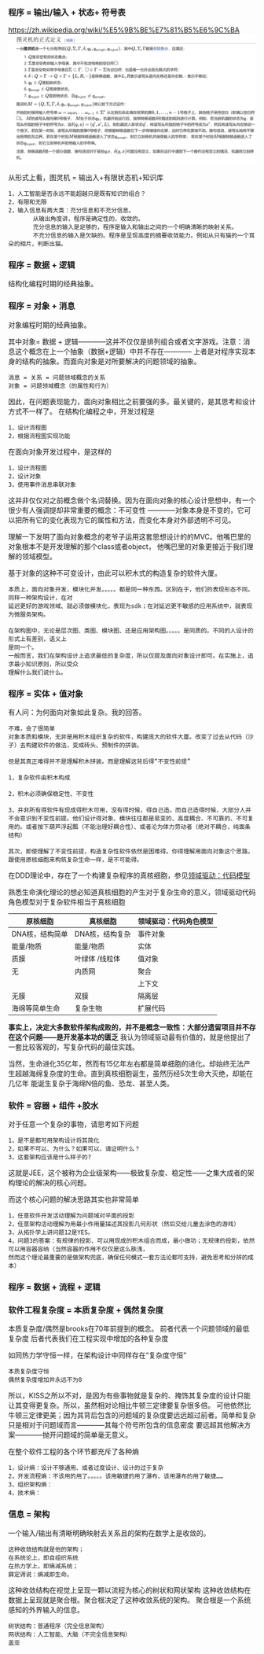 ### 程序 = 输出/输入 + 状态+ 符号表
https://zh.wikipedia.org/wiki/%E5%9B%BE%E7%81%B5%E6%9C%BA
![img.png](../img/图灵机.png)

从形式上看，图灵机 = 输出入+有限状态机+知识库

    1，人工智能是否永远不能超越只是既有知识的组合？
    2，有限和无限
    2，输入信息有两大类：充分信息和不充分信息。
           从输出角度讲，程序是确定性的，收敛的。
           充分信息的输入是足够的，程序是输入和输出之间的一个明确清晰的映射关系。
           不充分信息的输入是欠缺的。程序是呈现高度的摘要收敛能力。例如从只有猫的一个耳朵的相片，判断出猫。
 

### 程序 = 数据 + 逻辑
结构化编程时期的经典抽象。


### 程序 = 对象 + 消息
对象编程时期的经典抽象。

其中对象= 数据 + 逻辑————这并不仅仅是排列组合或者文字游戏。注意：消息这个概念在上一个抽象（数据+逻辑）中并不存在————
上者是对程序实现本身的结构的抽象。而面向对象是对所要解决的问题领域的抽象。

    消息 = 关系 = 问题领域概念的关系
    对象 = 问题领域概念（的属性和行为）

因此，在问题表现能力，面向对象相比之前要强的多。最关键的，是其思考和设计方式不一样了。
在结构化编程之中，开发过程是

    1，设计流程图
    2，根据流程图实现功能

在面向对象开发过程中，是这样的

    1，设计流程图
    2，设计对象
    3，使用事件消息串联对象

这并非仅仅对之前概念做个名词替换。因为在面向对象的核心设计思想中，有一个很少有人强调提却非常重要的概念：不可变性
————对象本身是不变的，它可以把所有它的变化表现为它的属性和方法，而变化本身对外部透明不可见。

理解一下发明了面向对象概念的老爷子运用这套思想设计的的MVC。他嘴巴里的对象根本不是开发理解的那个class或者object，
他嘴巴里的对象更接近于我们理解的领域模型。 

基于对象的这种不可变设计，由此可以积木式的构造复杂的软件大厦。

    本质上，面向对象开发，模块化开发。。。。。都是同一种东西。区别在于，他们的表现形态不同。同样一种架构设计，在对
    延迟更好的游戏领域、就必须做模块化，表现为sdk；在对延迟更不敏感的应用系统中，就表现为微服务架构。

    在架构图中，无论是层次图、类图、模块图、还是应用架构图。。。。。是同质的。不同的人设计的形式上有差别，语义上
    是同一个。
    一般而言，我们在架构设计上追求最低的复杂度，所以仅提及面向对象设计即可。在实施上，追求最小知识原则，所以受众
    理解什么我们说什么。

### 程序 = 实体 + 值对象   
有人问：为何面向对象如此复杂。我的回答。

    不难，会了很简单
    对象本质和模块，无非是用积木组织复杂的软件，构建庞大的软件大厦。改变了过去从代码（沙子）去构建软件的做法，变成砖头、预制件的拼装。
    
    但是其真正难得并不是理解积木拼装。而是理解这背后得“不变性前提”
    
    1，复杂软件由积木构成
    
    2，积木必须确保稳定性、不变性
    
    3，并非所有得软件有现成得积木可用，没有得时候，得自己造。而自己造得时候，大部分人并不会意识到不变性前提。他们设计得对象、模块往往都是易变的、高度耦合、不可靠的、不可复用的。或者按下葫芦浮起瓢（不能治理好耦合性）、或者沦为体力劳动者（绝对不耦合，纯面条结构）
 
    其次，即使理解了不变性前提，构造复杂性软件依然是困难得。你得理解用面向对象这个思路，跟使用原核细胞来构筑复杂生命一样，是不可能得。


在DDD理论中，存在了一个构建复杂程序的真核细胞，参见[领域驱动：代码模型](领域驱动：代码角色模型.MD)

熟悉生命演化理论的想必知道真核细胞的产生对于复杂生命的意义，领域驱动代码角色模型对于复杂软件相当于真核细胞

| 原核细胞      | 真核细胞      | 领域驱动：代码角色模型 |  
|-----------|-----------|---------|
| DNA核，结构简单 | DNA核，结构复杂 | 事件对象    |  
| 能量/物质     | 能量/物质     | 实体      |  
| 质膜        | 叶绿体 /线粒体  | 值对象     |  
| 无         | 内质网       | 聚合      |  
|          |           | 上下文     |  
| 无膜        | 双膜        | 隔离层     |  
| 海绵等简单生命   | 复杂生物      | 扩展代码    |  



**事实上，决定大多数软件架构成败的，并不是概念一致性：大部分遗留项目并不存在这个问题——是开发基本功的匮乏**
我认为领域驱动最有价值的，就是他提出了一套比较客观的，写复杂代码的最佳实践。

当然，生命进化35亿年，然而有15亿年左右都是简单细胞的进化。却始终无法产生超越海绵复杂度的生命。直到真核细胞诞生，虽然历经5次生命大灭绝，却能在几亿年
能诞生复杂于海绵N倍的鱼、恐龙、甚至人类。

### 软件 = 容器 + 组件 +胶水


对于任意一个复杂的事物，请思考如下问题

    1，是不是都可用架构设计将其简化
    2，如果不可以、为什么？如果可以，请证明什么？
    3，这套架构应该是什么样子的?

这就是JEE，这个被称为企业级架构——极致复杂度、稳定性——之集大成者的架构理论的解决的核心问题。

而这个核心问题的解决思路其实也非常简单

    1，任意软件开发活动理解为问题域对平面的投影
    2，任意架构活动理解为用最小作用量描述其投影几何形状（然后交给儿童去涂色的游戏）
    3，从拓扑学上讲问题12是YES。
    4，问题3的答案：有规律的投影、可以用现成的积木组合而成，最小做功；无规律的投影，依然可以用容器容纳（当然容器的作用不仅仅是这么肤浅，
    然而这个理论最重要的是做架构兜底，确保任何模式一套方法论都可支持，避免思考和分辨的成本）


### 程序  = 数据 + 流程 + 逻辑



### 软件工程复杂度 = 本质复杂度 + 偶然复杂度
本质复杂度/偶然是brooks在70年前提到的概念。
前者代表一个问题领域的最低复杂度
后者代表我们在工程实现中增加的各种复杂度

如同热力学守恒一样，在架构设计中同样存在“复杂度守恒”

    本质复杂度守恒 
    偶然复杂度增加并永远不为0

所以，KISS之所以不对，是因为有些事物就是复杂的、掩饰其复杂度的设计只能让其变得更复杂。所以，虽然相对论相比牛顿三定律要复杂很多倍。
可他依然比牛顿三定律更美；因为其背后包含的问题域的复杂度要远远超过前者。简单和复杂只是相对于问题域而言————其每个符号所包含的信息密度
要远超其他解决方案————抛开问题域的简单毫无意义。

在整个软件工程的各个环节都充斥了各种熵

    1，设计熵：设计不够通用、或者过度设计、设计的过于复杂
    2，开发流程熵：不该用的用了。。。。。该用敏捷的用了瀑布、该用瀑布的用了敏捷……
    3，组织架构熵：
    4，技术熵：


###  信息 = 架构

一个输入/输出有清晰明确映射去关系且的架构在数学上是收敛的。

    这种收敛结构就是他的架构； 
    在系统论上，即自组织系统
    在热力学上，即熵减系统； 
    薛定谔说：熵减即生命。

这种收敛结构在视觉上呈现一颗以流程为核心的树状和网状架构
这种收敛结构在数据上呈现就是聚合根。聚合根决定了这种收敛系统的架构。
聚合根是一个系统感知的外界输入的信息。

    树状结构：普通程序（完全信息架构）
    网状结构：人工智能、大脑（不完全信息架构）
    盖亚



